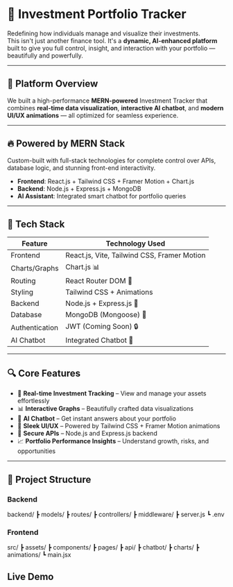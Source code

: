 # 🚀 Investment Portfolio Tracker

Redefining how individuals manage and visualize their investments.  
This isn't just another finance tool. It's a **dynamic, AI-enhanced platform** built to give you full control, insight, and interaction with your portfolio — beautifully and powerfully.

---

## 🧠 Platform Overview

We built a high-performance **MERN-powered** Investment Tracker that combines **real-time data visualization**, **interactive AI chatbot**, and **modern UI/UX animations** — all optimized for seamless experience.

---

## 🔥 Powered by MERN Stack

Custom-built with full-stack technologies for complete control over APIs, database logic, and stunning front-end interactivity.

- **Frontend**: React.js + Tailwind CSS + Framer Motion + Chart.js
- **Backend**: Node.js + Express.js + MongoDB
- **AI Assistant**: Integrated smart chatbot for portfolio queries

---

## 🔧 Tech Stack

| Feature         | Technology Used                             |
|-----------------|----------------------------------------------|
| Frontend        | React.js, Vite, Tailwind CSS, Framer Motion  |
| Charts/Graphs   | Chart.js 📊                                 |
| Routing         | React Router DOM 📍                         |
| Styling         | Tailwind CSS + Animations                   |
| Backend         | Node.js + Express.js 🚂                      |
| Database        | MongoDB (Mongoose) 🍃                       |
| Authentication  | JWT (Coming Soon) 🔒                        |
| AI Chatbot      | Integrated Chatbot 🤖                       |

---

## 🔍 Core Features

- 🎯 **Real-time Investment Tracking** – View and manage your assets effortlessly  
- 📊 **Interactive Graphs** – Beautifully crafted data visualizations  
- 🤖 **AI Chatbot** – Get instant answers about your portfolio  
- 🎨 **Sleek UI/UX** – Powered by Tailwind CSS + Framer Motion animations  
- 🔐 **Secure APIs** – Node.js and Express.js backend  
- 📈 **Portfolio Performance Insights** – Understand growth, risks, and opportunities  

---

## 📁 Project Structure

### Backend
backend/ ┣ models/ ┣ routes/ ┣ controllers/ ┣ middleware/ ┣ server.js ┗ .env

### Frontend
src/ ┣ assets/ ┣ components/ ┣ pages/ ┣ api/ ┣ chatbot/ ┣ charts/ ┣ animations/ ┗ main.jsx 

## Live Demo
